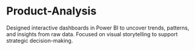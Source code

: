 # Product-Analysis
Designed interactive dashboards in Power BI to uncover trends, patterns, and insights from raw data. Focused on visual storytelling to support strategic decision-making.
